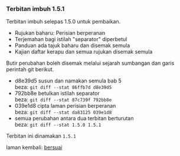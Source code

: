 ---
---

### Terbitan imbuh 1.5.1

Terbitan imbuh selepas 1.5.0 untuk pembaikan.

- Rujukan baharu: Perisian berperanan
- Terjemahan bagi istilah "separator" diperbetul
- Panduan ada tajuk baharu dan disemak semula
- Kajian daftar kerapu dan semua rujukan disemak semula

Butir perubahan boleh disemak melalui sejarah sumbangan
dan garis perintah git berikut.

- d8e39d5 susun dan namakan semula bab 5  
beza: `git diff --stat 86ffb7d d8e39d5`
- 792bb8e betulkan istilah separator  
beza: `git diff --stat 87c739f 792bb8e`
- 039e1d8 cipta laman perisian berperanan  
beza: `git diff --stat da83125 039e1d8`
- semua perubahan antara dua terbitan berturutan  
beza: `git diff --stat 1.5.0 1.5.1`

Terbitan ini dinamakan `1.5.1`

laman kembali: [bersuai][0]

  [0]: ../bersuai.md
